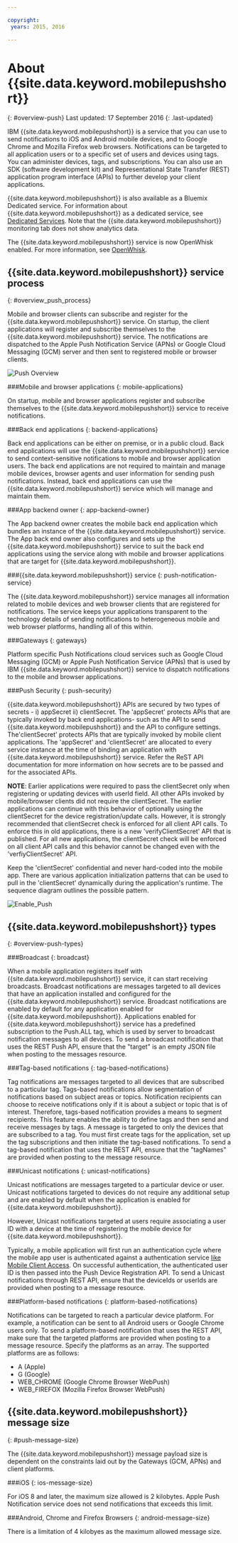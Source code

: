 ```yaml
---

copyright:
 years: 2015, 2016

---
```


# About {{site.data.keyword.mobilepushshort}}
{: #overview-push}
Last updated: 17 September 2016
{: .last-updated}

IBM {{site.data.keyword.mobilepushshort}} is a service that you can use to send notifications to iOS and Android mobile devices, and to Google Chrome and Mozilla Firefox web browsers. Notifications can be targeted to all application users or to a specific set of users and devices using tags. You can administer devices, tags, and subscriptions. You can also use an SDK (software development kit) and Representational State Transfer (REST) application program interface (APIs) to further develop your client applications. 

{{site.data.keyword.mobilepushshort}} is also available as a Bluemix Dedicated service. For information about {{site.data.keyword.mobilepushshort}} as a dedicated service, see [Dedicated Services](../../dedicated/index.html). Note that the {{site.data.keyword.mobilepushshort}} monitoring tab does not show analytics data.

The {{site.data.keyword.mobilepushshort}} service is now OpenWhisk enabled. For more information, see [OpenWhisk](../../openwhisk/index.html).


## {{site.data.keyword.mobilepushshort}} service process
{: #overview_push_process}

Mobile and browser clients can subscribe and register for the {{site.data.keyword.mobilepushshort}} service. On startup, the client applications will register and subscribe themselves to the {{site.data.keyword.mobilepushshort}} service. The notifications are dispatched to the Apple Push Notification Service (APNs) or Google Cloud Messaging (GCM) server and then sent to registered mobile or browser clients.

![Push Overview](images/overview.jpg)


###Mobile and browser applications
{: mobile-applications}

On startup, mobile and browser applications register and subscribe themselves to the {{site.data.keyword.mobilepushshort}} service to receive notifications.

###Back end applications
{: backend-applications}

Back end applications can be either on premise, or in a public cloud. Back end applications will use the {{site.data.keyword.mobilepushshort}} service to send context-sensitive notifications to mobile and browser application users. The back end applications are not required to maintain and manage mobile devices, browser agents and user information for sending push notifications. Instead, back end applications can use the {{site.data.keyword.mobilepushshort}} service which will manage and maintain them.

###App backend owner
{: app-backend-owner}

The App backend owner creates the mobile back end application which bundles an instance of the {{site.data.keyword.mobilepushshort}} service. The App back end owner also configures and sets up the {{site.data.keyword.mobilepushshort}} service to suit the back end applications using the service along with mobile  and browser applications that are target for {{site.data.keyword.mobilepushshort}}.

###{{site.data.keyword.mobilepushshort}} service
{: push-notification-service}

The {{site.data.keyword.mobilepushshort}} service manages all information related to mobile devices and web browser clients that are registered for notifications. The service keeps your applications transparent to the technology details of sending notifications to heterogeneous mobile and web browser platforms, handling all of this within.

###Gateways
{: gateways}

Platform specific Push Notifications cloud services such as Google Cloud Messaging (GCM) or Apple Push Notification Service (APNs) that is used by IBM {{site.data.keyword.mobilepushshort}} service to dispatch notifications to the mobile and browser applications.

###Push Security
{: push-security}

{{site.data.keyword.mobilepushshort}} APIs are secured by two types of secrets - i) appSecret ii) clientSecret. The 'appSecret' protects APIs that are typically invoked by back end applications- such as the API to send {{site.data.keyword.mobilepushshort}} and the API to configure settings.   The'clientSecret' protects APIs that are typically invoked by mobile client applications. The 'appSecret' and 'clientSecret' are allocated to every service instance at the time of binding an application with {{site.data.keyword.mobilepushshort}} service. Refer the ReST API documentation for more information on how secrets are to be passed and for the associated APIs.

**NOTE**: Earlier applications were required to pass the clientSecret only when registering or updating devices with userId field. All other APIs invoked by mobile/browser clients did not require the clientSecret. The earlier applications can continue with this behavior of optionally using the clientSecret for the device registration/update calls. However, it is strongly recommended that clientSecret check is enforced for all client API calls. To enforce this in old applications, there is a new 'verifyClientSecret' API that is published. For all new applications, the clientSecret check will be enforced on all client API calls and this behavior cannot be changed even with the 'verfiyClientSecret' API.

Keep the 'clientSecret' confidential and never hard-coded into the mobile app. There are various application initialization patterns that can be used to pull in the 'clientSecret' dynamically during the application's runtime. The sequence diagram outlines the possible pattern.

![Enable_Push](images/init_client_secret.jpg) 

## {{site.data.keyword.mobilepushshort}} types
{: #overview-push-types}

###Broadcast
{: broadcast}

When a mobile application registers itself with {{site.data.keyword.mobilepushshort}} service, it can start receiving broadcasts. Broadcast notifications are messages targeted to all devices that have an application installed and configured for the {{site.data.keyword.mobilepushshort}} service. Broadcast notifications are enabled by default for any application enabled for {{site.data.keyword.mobilepushshort}}. Applications enabled for {{site.data.keyword.mobilepushshort}} service has a predefined subscription to the Push.ALL tag, which is used by server to broadcast notification messages to all devices. To send a broadcast notification that uses the REST Push API, ensure that the "target" is an empty JSON file when posting to the messages resource.

###Tag-based notifications
{: tag-based-notifications}

Tag notifications are messages targeted to all devices that are subscribed to a particular tag. Tags-based notifications allow segmentation of notifications based on subject areas or topics. Notification recipients can choose to receive notifications only if it is about a subject or topic that is of interest. Therefore, tags-based notification provides a means to segment recipients. This feature enables the ability to define tags and then send and receive messages by tags. A message is targeted to only the devices that are subscribed to a tag. You must first create tags for the application, set up the tag subscriptions and then initiate the tag-based notifications. To send a tag-based notification that uses the REST API, ensure that the "tagNames" are provided when posting to the message resource.

###Unicast notifications
{: unicast-notifications}

Unicast notifications are messages targeted to a particular device or user. Unicast notifications targeted to devices do not require any additional setup and are enabled by default when the application is enabled for {{site.data.keyword.mobilepushshort}}.

However, Unicast notifications targeted at users require associating a user ID with a device at the time of registering the mobile device for {{site.data.keyword.mobilepushshort}}.  

Typically, a mobile application will first run an authentication cycle where the mobile app user is authenticated against a authentication service [like Mobile Client Access](https://console.ng.bluemix.net/docs/services/mobileaccess/index.html). On successful authentication, the authenticated user ID is then passed into the Push Device Registration API. 
To send a Unicast notifications through REST API, ensure that the deviceIds or userIds are provided when posting to a message resource.

###Platform-based notifications
{: platform-based-notifications}

Notifications can be targeted to reach a particular device platform. For example, a notification can be sent to all Android users or Google Chrome users only. To send a platform-based notification that uses the REST API, make sure that the targeted platforms are provided when posting to a message resource. Specify the platforms as an array. The supported platforms are as follows:
* A (Apple)
* G (Google)
* WEB_CHROME (Google Chrome Browser WebPush)
* WEB_FIREFOX (Mozilla Firefox Browser WebPush)

## {{site.data.keyword.mobilepushshort}} message size
{: #push-message-size}

The {{site.data.keyword.mobilepushshort}} message payload size is dependent on the constraints laid out by the Gateways (GCM, APNs) and client platforms. 

###iOS
{: ios-message-size}

For iOS 8 and later, the maximum size allowed is 2 kilobytes. Apple Push Notification service does not send notifications that exceeds this limit.

###Android, Chrome and Firefox Browsers
{: android-message-size}

There is a limitation of 4 kilobyes as the maximum allowed message size.  

